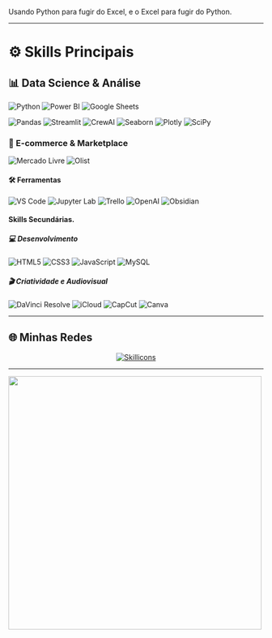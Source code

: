 Usando Python para fugir do Excel, e o Excel para fugir do Python.

---

# ⚙️ Skills Principais

## 📊 Data Science & Análise
![Python](https://img.shields.io/badge/Python-%233776AB.svg?&style=for-the-badge&logo=python&logoColor=white)
![Power BI](https://img.shields.io/badge/Power%20BI-F2C811?style=for-the-badge&logo=powerbi&logoColor=black)
![Google Sheets](https://img.shields.io/badge/Google%20Sheets-34A853?style=for-the-badge&logo=googlesheets&logoColor=white)

![Pandas](https://img.shields.io/badge/Pandas-%23150458.svg?&style=for-the-badge&logo=pandas&logoColor=white)
![Streamlit](https://img.shields.io/badge/Streamlit-%23FF4B4B.svg?&style=for-the-badge&logo=streamlit&logoColor=white)
![CrewAI](https://img.shields.io/badge/CrewAI-000000?style=for-the-badge&logo=crewai&logoColor=white)
![Seaborn](https://img.shields.io/badge/Seaborn-4B8BBE?style=for-the-badge&logo=python&logoColor=white)
![Plotly](https://img.shields.io/badge/Plotly-3F4F75?style=for-the-badge&logo=plotly&logoColor=white)
![SciPy](https://img.shields.io/badge/SciPy-8CAAE6?style=for-the-badge&logo=scipy&logoColor=white)

### 🛒 E-commerce & Marketplace
![Mercado Livre](https://img.shields.io/badge/Mercado%20Livre-FFE600?style=for-the-badge&logo=mercadolibre&logoColor=black)
![Olist](https://img.shields.io/badge/Olist-1A73E8?style=for-the-badge&logoColor=white)

#### 🛠️ Ferramentas
![VS Code](https://img.shields.io/badge/VS%20Code-007ACC?style=for-the-badge&logo=visual-studio-code&logoColor=white)
![Jupyter Lab](https://img.shields.io/badge/Jupyter-%23F37626.svg?&style=for-the-badge&logo=jupyter&logoColor=white)
![Trello](https://img.shields.io/badge/Trello-0052CC?style=for-the-badge&logo=trello&logoColor=white)
![OpenAI](https://img.shields.io/badge/OpenAI-412991?style=for-the-badge&logo=openai&logoColor=white)
![Obsidian](https://img.shields.io/badge/Obsidian-483699?style=for-the-badge&logo=obsidian&logoColor=white)



#### Skills Secundárias.

##### 💻 Desenvolvimento

![HTML5](https://img.shields.io/badge/HTML5-E34F26?style=for-the-badge&logo=html5&logoColor=white)
![CSS3](https://img.shields.io/badge/CSS3-1572B6?style=for-the-badge&logo=css3&logoColor=white)
![JavaScript](https://img.shields.io/badge/javascript-F7DF1E?style=for-the-badge&logo=javascript&logoColor=black)
![MySQL](https://img.shields.io/badge/MySQL-4479A1?style=for-the-badge&logo=mysql&logoColor=white)

##### 🎬 Criatividade e Audiovisual

![DaVinci Resolve](https://img.shields.io/badge/DaVinci%20Resolve-000000?style=for-the-badge&logo=davinci-resolve&logoColor=white)
![iCloud](https://img.shields.io/badge/iCloud-3693F3?style=for-the-badge&logo=icloud&logoColor=white)
![CapCut](https://img.shields.io/badge/CapCut-000000?style=for-the-badge&logo=capcut&logoColor=white)
![Canva](https://img.shields.io/badge/Canva-00C4CC?style=for-the-badge&logo=canva&logoColor=white)





---

## 🌐 Minhas Redes

<p align="center">
  <a href="https://linktr.ee/NonakaVal" target="_blank">
    <img src="https://skillicons.dev/icons?i=discord,instagram,linkedin,gmail" alt="Skillicons" />
  </a>
</p>


---

<img src="https://i.imgur.com/E8Y38Kf.gif" align="center" width="500" />
